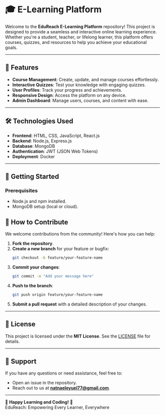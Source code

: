 # 🎓 E-Learning Platform

Welcome to the **EduReach E-Learning Platform** repository! This project is designed to provide a seamless and interactive online learning experience. Whether you're a student, teacher, or lifelong learner, this platform offers courses, quizzes, and resources to help you achieve your educational goals. 

---

## 🚀 Features

- **Course Management**: Create, update, and manage courses effortlessly.
- **Interactive Quizzes**: Test your knowledge with engaging quizzes.
- **User Profiles**: Track your progress and achievements.
- **Responsive Design**: Access the platform on any device.
- **Admin Dashboard**: Manage users, courses, and content with ease.

---

## 🛠️ Technologies Used

- **Frontend**: HTML, CSS, JavaScript, React.js
- **Backend**: Node.js, Express.js
- **Database**: MongoDB
- **Authentication**: JWT (JSON Web Tokens)
- **Deployment**: Docker

---

## 🚀 Getting Started

### Prerequisites
- Node.js and npm installed.
- MongoDB setup (local or cloud).


## 🤝 How to Contribute

We welcome contributions from the community! Here's how you can help:

1. **Fork the repository**.
2. **Create a new branch** for your feature or bugfix:
   ```bash
   git checkout -b feature/your-feature-name
   ```
3. **Commit your changes**:
   ```bash
   git commit -m "Add your message here"
   ```
4. **Push to the branch**:
   ```bash
   git push origin feature/your-feature-name
   ```
5. **Submit a pull request** with a detailed description of your changes.

---

## 📜 License

This project is licensed under the **MIT License**. See the [LICENSE](LICENSE) file for details.

---

## 💬 Support

If you have any questions or need assistance, feel free to:
- Open an issue in the repository.
- Reach out to us at **natnaeleyuel77@gmail.com**.

---

🌟 **Happy Learning and Coding!** 🌟  
EduReach: Empowering Every Learner, Everywhere
```
